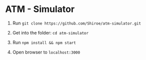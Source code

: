 # ATM - Simulator

1. Run `git clone https://github.com/Shiroe/atm-simulator.git`

2. Get into the folder: `cd atm-simulator`

3. Run `npm install && npm start`

4. Open browser to `localhost:3000`
